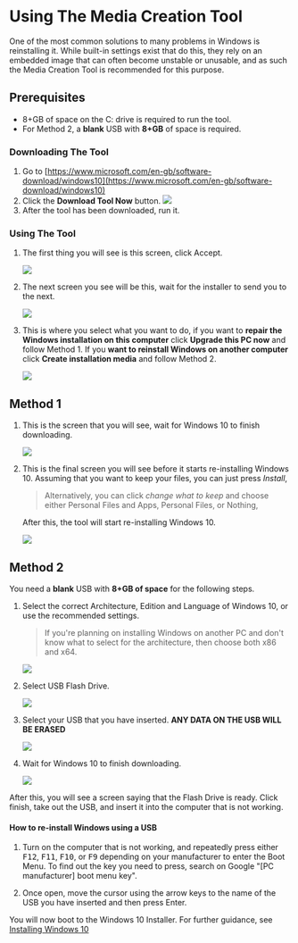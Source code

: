 # Using The Media Creation Tool


One of the most common solutions to many problems in Windows is reinstalling it. While built-in settings exist that do this, they rely on an embedded image that  can often become unstable or unusable, and as such the Media Creation Tool is recommended for this purpose.

## Prerequisites
 * 8+GB of space on the C: drive is required to run the tool.
 * For Method 2, a **blank** USB with **8+GB** of space is required.

### Downloading The Tool
1. Go to [https://www.microsoft.com/en-gb/software-download/windows10](https://www.microsoft.com/en-gb/software-download/windows10)
2. Click the **Download Tool Now** button. 
    ![](img/using-the-media-creation-tool/downloadtoolnow.png)
3. After the tool has been downloaded, run it.

### Using The Tool

1. The first thing you will see is this screen, click Accept.

    ![](img/using-the-media-creation-tool/licenseterms.png)

2. The next screen you see will be this, wait for the installer to send you to the next.


    ![](img/using-the-media-creation-tool/gettingthings.png)

3. This is where you select what you want to do, if you want to **repair the Windows installation on this computer** click **Upgrade this PC now** and follow Method 1. If you **want to reinstall Windows on another computer** click **Create installation media** and follow Method 2.

    ![](img/using-the-media-creation-tool/whatdoyouwanttodo.png)



## Method 1

1. This is the screen that you will see, wait for Windows 10 to finish downloading.

    ![](img/using-the-media-creation-tool/downloading.png)

2. This is the final screen you will see before it starts re-installing Windows 10. Assuming that you want to keep your files, you can just press *Install*,
    > Alternatively, you can click *change what to keep* and choose either Personal Files and Apps, Personal Files, or Nothing,

    After this, the tool will start re-installing Windows 10.

    ![](img/using-the-media-creation-tool/readytoinstall.png)

## Method 2

You need a **blank** USB with **8+GB of space** for the following steps. 

1. Select the correct Architecture, Edition and Language of Windows 10, or use the recommended settings.
    > If you're planning on installing Windows on another PC and don't know what to select for the architecture, then choose both x86 and x64.

    ![](img/using-the-media-creation-tool/changelanguagearchitecture.png)

2. Select USB Flash Drive.

    ![](img/using-the-media-creation-tool/mediatouse.png)

3. Select your USB that you have inserted. **ANY DATA ON THE USB WILL BE ERASED**

    ![](img/using-the-media-creation-tool/selectusb.png)

4. Wait for Windows 10 to finish downloading.

    ![](img/using-the-media-creation-tool/downloading.png)

After this, you will see a screen saying that the Flash Drive is ready. Click finish, take out the USB, and insert it into the computer that is not working.

#### How to re-install Windows using a USB

1. Turn on the computer that is not working, and repeatedly press either <kbd>F12</kbd>, <kbd>F11</kbd>, <kbd>F10</kbd>, or <kbd>F9</kbd> depending on your manufacturer to enter the Boot Menu. To find out the key you need to press, search on Google "[PC manufacturer] boot menu key".

2. Once open, move the cursor using the arrow keys to the name of the USB you have inserted and then press Enter.

You will now boot to the Windows 10 Installer. For further guidance, see [Installing Windows 10](installing-windows-10)
